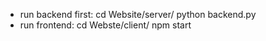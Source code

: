 - run backend first: cd Website/server/ python backend.py
- run frontend: cd Webste/client/ npm start
